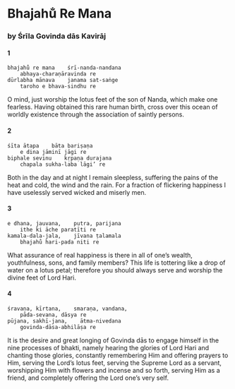 # Bhajahu̐ Re Mana

### by Śrīla Govinda dās Kavirāj

#### 1

    bhajahu̐ re mana    śrī-nanda-nandana
        abhaya-charaṇāravinda re
    dūrlabha mānava    janama sat-saṅge
        taroho e bhava-sindhu re

O mind, just worship the lotus feet of the son of Nanda, which make one fearless. Having obtained this rare human birth, cross over this ocean of worldly existence through the association of saintly persons.

#### 2

    śīta ātapa    bāta bariṣaṇa
        e dina jāminī jāgi re
    biphale sevinu    kṛpaṇa durajana
        chapala sukha-laba lāgi’ re

Both in the day and at night I remain sleepless, suffering the pains of the heat and cold, the wind and the rain. For a fraction of flickering happiness I have uselessly served wicked and miserly men.

#### 3

    e dhana, jauvana,    putra, parijana
        ithe ki āche paratīti re
    kamala-dala-jala,    jīvana ṭalamala
        bhajahu̐ hari-pada niti re

What assurance of real happiness is there in all of one’s wealth, youthfulness, sons, and family members? This life is tottering like a drop of water on a lotus petal; therefore you should always serve and worship the divine feet of Lord Hari.

#### 4

    śravaṇa, kīrtana,    smaraṇa, vandana,
        pāda-sevana, dāsya re
    pūjana, sakhī-jana,    ātma-nivedana
        govinda-dāsa-abhilāṣa re

It is the desire and great longing of Govinda dās to engage himself in the nine processes of bhakti, namely hearing the glories of Lord Hari and chanting those glories, constantly remembering Him and offering prayers to Him, serving the Lord’s lotus feet, serving the Supreme Lord as a servant, worshipping Him with flowers and incense and so forth, serving Him as a friend, and completely offering the Lord one’s very self.

